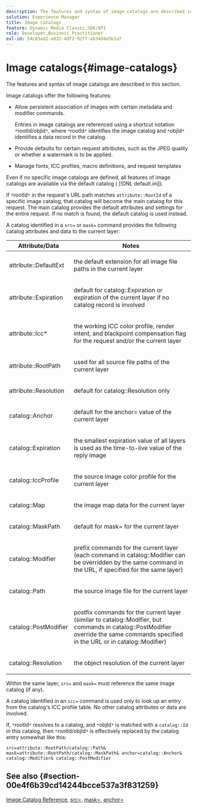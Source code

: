 ```yaml
---
description: The features and syntax of image catalogs are described in this section.
solution: Experience Manager
title: Image catalogs
feature: Dynamic Media Classic,SDK/API
role: Developer,Business Practitioner
exl-id: 54c83ad2-a932-4df2-92ff-ab34d4a5b1a7
---
```

# Image catalogs{#image-catalogs}

The features and syntax of image catalogs are described in this section.

Image catalogs offer the following features:

* Allow persistent association of images with certain metadata and modifier commands.

  Entries in image catalogs are referenced using a shortcut notation `*`rootId/objId`*`, where `*`rootId`*` identifies the image catalog and `*`objId`*` identifies a data record in the catalog. 
* Provide defaults for certain request attributes, such as the JPEG quality or whether a watermark is to be applied. 
* Manage fonts, ICC profiles, macro definitions, and request templates

Even if no specific image catalogs are defined, all features of image catalogs are available via the default catalog ( [!DNL default.ini]).

If `*`rootId`*` in the request's URL path matches `attribute::RootId` of a specific image catalog, that catalog will become the main catalog for this request. The main catalog provides the default attributes and settings for the entire request. If no match is found, the default catalog is used instead.

A catalog identified in a `src=` or `mask=` command provides the following catalog attributes and data to the current layer: 

<table id="table_D3FA66EA5D054745900DE5A120885AA8"> 
 <thead> 
  <tr> 
   <th class="entry"> <b> Attribute/Data</b> </th> 
   <th class="entry"> <b> Notes</b> </th> 
  </tr> 
 </thead>
 <tbody> 
  <tr> 
   <td> <p> <span class="codeph"> attribute::DefaultExt</span> </p> </td> 
   <td> <p> the default extension for all image file paths in the current layer </p> </td> 
  </tr> 
  <tr> 
   <td> <p> <span class="codeph"> attribute::Expiration</span> </p> </td> 
   <td> <p> default for <span class="codeph"> catalog::Expiration</span> or expiration of the current layer if no catalog record is involved </p> </td> 
  </tr> 
  <tr> 
   <td> <p> <span class="codeph"> attribute::Icc*</span> </p> </td> 
   <td> <p> the working ICC color profile, render intent, and blackpoint compensation flag for the request and/or the current layer </p> </td> 
  </tr> 
  <tr> 
   <td> <p> <span class="codeph"> attribute::RootPath</span> </p> </td> 
   <td> <p> used for all source file paths of the current layer </p> </td> 
  </tr> 
  <tr> 
   <td> <p> <span class="codeph"> attribute::Resolution</span> </p> </td> 
   <td> <p> default for <span class="codeph"> catalog::Resolution</span> only </p> </td> 
  </tr> 
  <tr> 
   <td> <p> <span class="codeph"> catalog::Anchor</span> </p> </td> 
   <td> <p> default for the <span class="codeph"> anchor=</span> value of the current layer </p> </td> 
  </tr> 
  <tr> 
   <td> <p> <span class="codeph"> catalog::Expiration</span> </p> </td> 
   <td> <p> the smallest expiration value of all layers is used as the time-to-live value of the reply image </p> </td> 
  </tr> 
  <tr> 
   <td> <p> <span class="codeph"> catalog::IccProfile</span> </p> </td> 
   <td> <p> the source image color profile for the current layer </p> </td> 
  </tr> 
  <tr> 
   <td> <p> <span class="codeph"> catalog::Map</span> </p> </td> 
   <td> <p> the image map data for the current layer </p> </td> 
  </tr> 
  <tr> 
   <td> <p> <span class="codeph"> catalog::MaskPath</span> </p> </td> 
   <td> <p> default for <span class="codeph"> mask=</span> for the current layer </p> </td> 
  </tr> 
  <tr> 
   <td> <p> <span class="codeph"> catalog::Modifier</span> </p> </td> 
   <td> <p> prefix commands for the current layer (each command in <span class="codeph"> catalog::Modifier</span> can be overridden by the same command in the URL, if specified for the same layer) </p> </td> 
  </tr> 
  <tr> 
   <td> <p> <span class="codeph"> catalog::Path</span> </p> </td> 
   <td> <p> the source image file for the current layer </p> </td> 
  </tr> 
  <tr> 
   <td> <p> <span class="codeph"> catalog::PostModifier</span> </p> </td> 
   <td> <p> postfix commands for the current layer (similar to <span class="codeph"> catalog::Modifier</span>, but commands in <span class="codeph"> catalog::PostModifier</span> override the same commands specified in the URL or in <span class="codeph"> catalog::Modifier</span>) </p> </td> 
  </tr> 
  <tr> 
   <td> <p> <span class="codeph"> catalog::Resolution</span> </p> </td> 
   <td> <p> the object resolution of the current layer </p> </td> 
  </tr> 
 </tbody> 
</table>

Within the same layer, `src=` and `mask=` must reference the same image catalog (if any).

A catalog identified in an `icc=` command is used only to look up an entry from the catalog's ICC profile table. No other catalog attributes or data are involved.

If, `*`rootId`*` resolves to a catalog, and `*`objId`*` is matched with a `catalog::Id` in this catalog, then `*`rootId/objId`*` is effectively replaced by the catalog entry somewhat like this:

`src=attribute::RootPath/catalog::Path& mask=attribute::RootPath/catalog::MaskPath& anchor=catalog::Anchor& catalog::Modifier& catalog::PostModifier`

## See also {#section-00e4f6b39cd14244bcce537a3f831259}

[Image Catalog Reference](../../../../../is-api/image-catalog/image-serving-api-ref/c-image-catalog-reference/c-overview/c-overview.md#concept-9ce2b6a133de45f783e95cabc5810ac3), [src=](../../../../../is-api/http-ref/image-serving-api-ref/c-http-protocol-reference/c-command-reference/r-src.md#reference-f6506637778c4c69bf106a7924a91ab1), [mask=](../../../../../is-api/http-ref/image-serving-api-ref/c-http-protocol-reference/c-command-reference/r-mask.md#reference-922254e027404fb890b850e2723ee06e), [anchor=](../../../../../is-api/http-ref/image-serving-api-ref/c-http-protocol-reference/c-command-reference/r-anchor.md#reference-6661e548ab284b82828d8d94c8ddeb7c)

